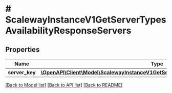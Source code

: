# # ScalewayInstanceV1GetServerTypesAvailabilityResponseServers

## Properties

Name | Type | Description | Notes
------------ | ------------- | ------------- | -------------
**server_key** | [**\OpenAPI\Client\Model\ScalewayInstanceV1GetServerTypesAvailabilityResponseAvailability**](ScalewayInstanceV1GetServerTypesAvailabilityResponseAvailability.md) |  | [optional]

[[Back to Model list]](../../README.md#models) [[Back to API list]](../../README.md#endpoints) [[Back to README]](../../README.md)
